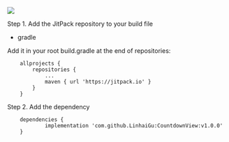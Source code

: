 [![](https://jitpack.io/v/LinhaiGu/CountdownView.svg)](https://jitpack.io/#LinhaiGu/CountdownView)


Step 1. Add the JitPack repository to your build file

* gradle

Add it in your root build.gradle at the end of repositories:

```
	allprojects {
		repositories {
			...
			maven { url 'https://jitpack.io' }
		}
	}
```

Step 2. Add the dependency

```
	dependencies {
	        implementation 'com.github.LinhaiGu:CountdownView:v1.0.0'
	}
```
